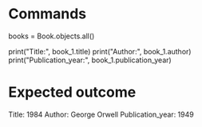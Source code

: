 # Commands 

books = Book.objects.all()

print("Title:", book_1.title)
print("Author:", book_1.author)
print("Publication_year:", book_1.publication_year)

# Expected outcome
Title: 1984
Author: George Orwell
Publication_year: 1949

